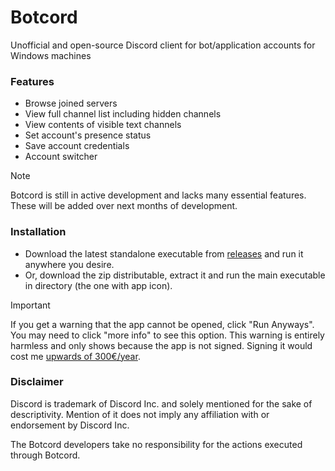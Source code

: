# Botcord

Unofficial and open-source Discord client for bot/application accounts for Windows machines

### Features
- Browse joined servers
- View full channel list including hidden channels
- View contents of visible text channels
- Set account's presence status
- Save account credentials
- Account switcher

> [!NOTE]
> Botcord is still in active development and lacks many essential features. These will be added over next months of development.

### Installation
- Download the latest standalone executable from [releases](https://github.com/muffoi/Botcord/releases) and run it anywhere you desire.
- Or, download the zip distributable, extract it and run the main executable in directory (the one with app icon).

> [!IMPORTANT]
> If you get a warning that the app cannot be opened, click "Run Anyways". You may need to click "more info" to see this option.
> This warning is entirely harmless and only shows because the app is not signed. Signing it would cost me [upwards of 300€/year](https://shop.certum.eu/data-security/code-signing-certificates/certum-ev-code-sigining.html).

### Disclaimer

Discord is trademark of Discord Inc. and solely mentioned for the sake of descriptivity.
Mention of it does not imply any affiliation with or endorsement by Discord Inc.

The Botcord developers take no responsibility for the actions executed through Botcord.